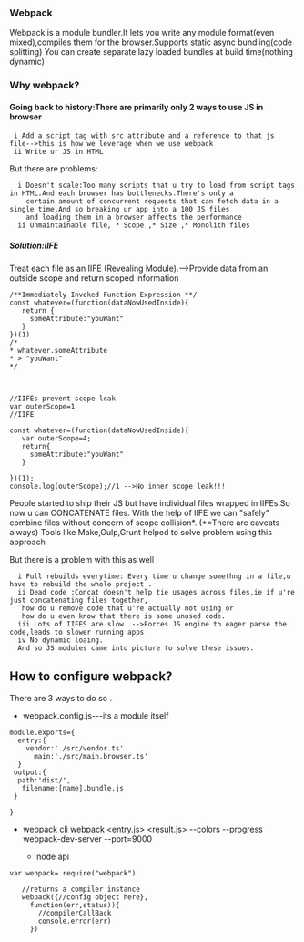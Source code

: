 ### Webpack

Webpack is a module bundler.It lets you write any module format(even mixed),compiles them for the browser.Supports static async bundling(code splitting)
  You can create separate lazy loaded bundles at build time(nothing dynamic)
  ### Why webpack?
  
  #### Going back to history:There are primarily only 2 ways to use JS in browser
     i Add a script tag with src attribute and a reference to that js file-->this is how we leverage when we use webpack
     ii Write ur JS in HTML
  
  But there are problems:
      
      i Doesn't scale:Too many scripts that u try to load from script tags in HTML.And each browser has bottlenecks.There's only a
        certain amount of concurrent requests that can fetch data in a single time.And so breaking ur app into a 100 JS files 
        and loading them in a browser affects the performance  
      ii Unmaintainable file, * Scope ,* Size ,* Monolith files
  
 ##### Solution:IIFE
  Treat each file as an IIFE (Revealing Module).-->Provide data from an outside scope and return scoped information
  ```
  /**Immediately Invoked Function Expression **/
  const whatever=(function(dataNowUsedInside){
     return {
       someAttribute:"youWant"
     }
  })(1)
  /*
  * whatever.someAttribute
  * > "youWant"
  */
  
  
  
  //IIFEs prevent scope leak
  var outerScope=1
  //IIFE
  
  const whatever=(function(dataNowUsedInside){
     var outerScope=4;
     return{
       someAttribute:"youWant"
     }
  
  })(1);
  console.log(outerScope);//1 -->No inner scope leak!!!
  ```
  
  
  
  People started to ship their JS but have  individual files wrapped in IIFEs.So now u can CONCATENATE files.
  With the help of IIFE we can "safely" combine files without concern of scope collision*. (*=There are caveats always)
   Tools like Make,Gulp,Grunt helped to solve problem using this approach
  
   But there is a problem with this as well
      
      i Full rebuilds everytime: Every time u change somethng in a file,u have to rebuild the whole project .
      ii Dead code :Concat doesn't help tie usages across files,ie if u're just concatenating files together,
       how do u remove code that u're actually not using or
       how do u even know that there is some unused code.
      iii Lots of IIFES are slow .-->Forces JS engine to eager parse the code,leads to slower running apps
      iv No dynamic loaing.
      And so JS modules came into picture to solve these issues.
      
  
  ## How to configure webpack?
  
  There are 3 ways to do so .
  
  * webpack.config.js---its a module itself
 ```
 module.exports={
   entry:{
     vendor:'./src/vendor.ts'
       main:'./src/main.browser.ts'
   }
  output:{
   path:'dist/',
    filename:[name].bundle.js
  }
  
}

```

 * webpack cli
   webpack <entry.js> <result.js> --colors --progress
   webpack-dev-server --port=9000
   
   * node api
```
var webpack= require("webpack")
   
   //returns a compiler instance
   webpack({//config object here},
     function(err,status)){
       //compilerCallBack
       console.error(err)
     })
```
